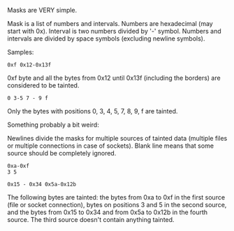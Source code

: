 Masks are VERY simple.

Mask is a list of numbers and intervals. Numbers are hexadecimal (may start with 0x). Interval is two numbers divided by '-' symbol. Numbers and intervals are divided by space symbols (excluding newline symbols).

Samples:

```
0xf 0x12-0x13f
```

0xf byte and all the bytes from 0x12 until 0x13f (including the borders) are considered to be tainted.

```
0 3-5 7 - 9 f
```

Only the bytes with positions 0, 3, 4, 5, 7, 8, 9, f are tainted.

Something probably a bit weird:

Newlines divide the masks for multiple sources of tainted data (multiple files or multiple connections in case of sockets). Blank line means that some source should be completely ignored.

```
0xa-0xf
3 5

0x15 - 0x34 0x5a-0x12b
```

The following bytes are tainted: the bytes from 0xa to 0xf in the first source (file or socket connection), bytes on positions 3 and 5 in the second source, and the bytes from 0x15 to 0x34 and from 0x5a to 0x12b in the fourth source. The third source doesn't contain anything tainted.